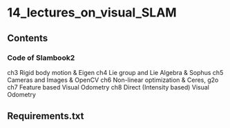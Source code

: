 # 14_lectures_on_visual_SLAM
## Contents
### Code of Slambook2
ch3 Rigid body motion & Eigen
ch4 Lie group and Lie Algebra & Sophus
ch5 Cameras and Images & OpenCV
ch6 Non-linear optimization & Ceres, g2o
ch7 Feature based Visual Odometry
ch8 Direct (Intensity based) Visual Odometry

## Requirements.txt
